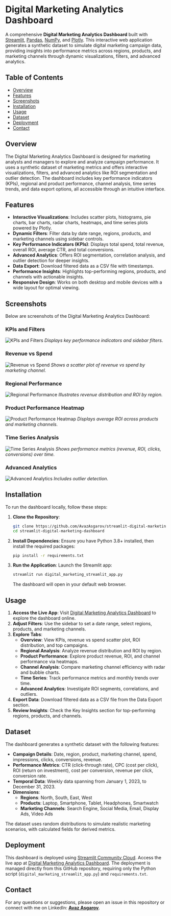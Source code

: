 # Digital Marketing Analytics Dashboard

A comprehensive **Digital Marketing Analytics Dashboard** built with [Streamlit](https://streamlit.io/), [Pandas](https://pandas.pydata.org/), [NumPy](https://numpy.org/), and [Plotly](https://plotly.com/). This interactive web application generates a synthetic dataset to simulate digital marketing campaign data, providing insights into performance metrics across regions, products, and marketing channels through dynamic visualizations, filters, and advanced analytics.

## Table of Contents
- [Overview](#overview)
- [Features](#features)
- [Screenshots](#screenshots)
- [Installation](#installation)
- [Usage](#usage)
- [Dataset](#dataset)
- [Deployment](#deployment)
- [Contact](#contact)

## Overview
The Digital Marketing Analytics Dashboard is designed for marketing analysts and managers to explore and analyze campaign performance. It uses a synthetic dataset of marketing metrics and offers interactive visualizations, filters, and advanced analytics like ROI segmentation and outlier detection. The dashboard includes key performance indicators (KPIs), regional and product performance, channel analysis, time series trends, and data export options, all accessible through an intuitive interface.

## Features
- **Interactive Visualizations**: Includes scatter plots, histograms, pie charts, bar charts, radar charts, heatmaps, and time series plots powered by Plotly.
- **Dynamic Filters**: Filter data by date range, regions, products, and marketing channels using sidebar controls.
- **Key Performance Indicators (KPIs)**: Displays total spend, total revenue, overall ROI, average CTR, and total conversions.
- **Advanced Analytics**: Offers ROI segmentation, correlation analysis, and outlier detection for deeper insights.
- **Data Export**: Download filtered data as a CSV file with timestamps.
- **Performance Insights**: Highlights top-performing regions, products, and channels with actionable insights.
- **Responsive Design**: Works on both desktop and mobile devices with a wide layout for optimal viewing.

## Screenshots
Below are screenshots of the Digital Marketing Analytics Dashboard:

### KPIs and Filters
![KPIs and Filters](screenshots/kpis_filters.png)
*Displays key performance indicators and sidebar filters.*

### Revenue vs Spend
![Revenue vs Spend](screenshots/revenue_vs_spend.png)
*Shows a scatter plot of revenue vs spend by marketing channel.*

### Regional Performance
![Regional Performance](screenshots/regional_performance.png)
*Illustrates revenue distribution and ROI by region.*

### Product Performance Heatmap
![Product Performance Heatmap](screenshots/product_heatmap.png)
*Displays average ROI across products and marketing channels.*

### Time Series Analysis
![Time Series Analysis](screenshots/time_series.png)
*Shows performance metrics (revenue, ROI, clicks, conversions) over time.*

### Advanced Analytics
![Advanced Analytics](screenshots/advanced_analytics.png)
*Includes outlier detection.*

## Installation
To run the dashboard locally, follow these steps:

1. **Clone the Repository**:
   ```bash
   git clone https://github.com/AvazAsgarov/streamlit-digital-marketing-dashboard.git
   cd streamlit-digital-marketing-dashboard
   ```

2. **Install Dependencies**:
   Ensure you have Python 3.8+ installed, then install the required packages:
   ```bash
   pip install -r requirements.txt
   ```

3. **Run the Application**:
   Launch the Streamlit app:
   ```bash
   streamlit run digital_marketing_streamlit_app.py
   ```
   The dashboard will open in your default web browser.

## Usage
1. **Access the Live App**: Visit [Digital Marketing Analytics Dashboard](https://digital-marketing-dashboard-avaz-asgarov.streamlit.app/) to explore the dashboard online.
2. **Adjust Filters**: Use the sidebar to set a date range, select regions, products, and marketing channels.
3. **Explore Tabs**:
   - **Overview**: View KPIs, revenue vs spend scatter plot, ROI distribution, and top campaigns.
   - **Regional Analysis**: Analyze revenue distribution and ROI by region.
   - **Product Performance**: Explore product revenue, ROI, and channel performance via heatmaps.
   - **Channel Analysis**: Compare marketing channel efficiency with radar and bubble charts.
   - **Time Series**: Track performance metrics and monthly trends over time.
   - **Advanced Analytics**: Investigate ROI segments, correlations, and outliers.
4. **Export Data**: Download filtered data as a CSV file from the Data Export section.
5. **Review Insights**: Check the Key Insights section for top-performing regions, products, and channels.

## Dataset
The dashboard generates a synthetic dataset with the following features:
- **Campaign Details**: Date, region, product, marketing channel, spend, impressions, clicks, conversions, revenue.
- **Performance Metrics**: CTR (click-through rate), CPC (cost per click), ROI (return on investment), cost per conversion, revenue per click, conversion rate.
- **Temporal Data**: Weekly data spanning from January 1, 2023, to December 31, 2023.
- **Dimensions**:
  - **Regions**: North, South, East, West
  - **Products**: Laptop, Smartphone, Tablet, Headphones, Smartwatch
  - **Marketing Channels**: Search Engine, Social Media, Email, Display Ads, Video Ads

The dataset uses random distributions to simulate realistic marketing scenarios, with calculated fields for derived metrics.

## Deployment
This dashboard is deployed using [Streamlit Community Cloud](https://streamlit.io/cloud). Access the live app at [Digital Marketing Analytics Dashboard](https://digital-marketing-dashboard-avaz-asgarov.streamlit.app/). The deployment is managed directly from this GitHub repository, requiring only the Python script (`digital_marketing_streamlit_app.py`) and `requirements.txt`.

## Contact
For any questions or suggestions, please open an issue in this repository or connect with me on LinkedIn: **[Avaz Asgarov](https://www.linkedin.com/in/avaz-asgarov/)**.
